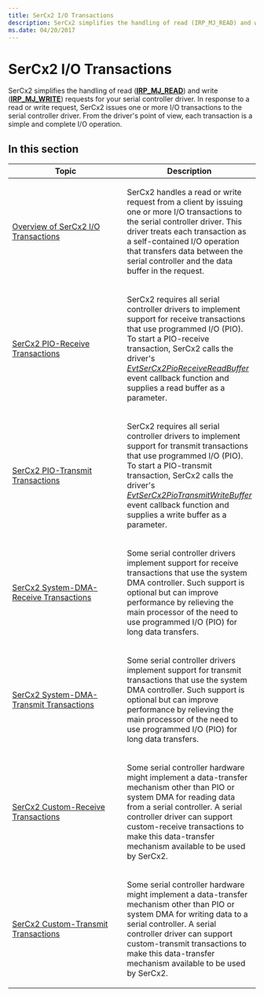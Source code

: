 ```yaml
---
title: SerCx2 I/O Transactions
description: SerCx2 simplifies the handling of read (IRP_MJ_READ) and write (IRP_MJ_WRITE) requests for your serial controller driver.
ms.date: 04/20/2017
---
```


# SerCx2 I/O Transactions

SerCx2 simplifies the handling of read ([**IRP\_MJ\_READ**](/previous-versions/ff546883(v=vs.85))) and write ([**IRP\_MJ\_WRITE**](/previous-versions/ff546904(v=vs.85))) requests for your serial controller driver. In response to a read or write request, SerCx2 issues one or more I/O transactions to the serial controller driver. From the driver's point of view, each transaction is a simple and complete I/O operation.

## In this section

<table>
<colgroup>
<col width="50%" />
<col width="50%" />
</colgroup>
<thead>
<tr class="header">
<th>Topic</th>
<th>Description</th>
</tr>
</thead>
<tbody>
<tr class="odd">
<td><p><a href="overview-of-sercx2-i-o-transactions.md" data-raw-source="[Overview of SerCx2 I/O Transactions](overview-of-sercx2-i-o-transactions.md)">Overview of SerCx2 I/O Transactions</a></p></td>
<td><p>SerCx2 handles a read or write request from a client by issuing one or more I/O transactions to the serial controller driver. This driver treats each transaction as a self-contained I/O operation that transfers data between the serial controller and the data buffer in the request.</p></td>
</tr>
<tr class="even">
<td><p><a href="sercx2-pio-receive-transactions.md" data-raw-source="[SerCx2 PIO-Receive Transactions](sercx2-pio-receive-transactions.md)">SerCx2 PIO-Receive Transactions</a></p></td>
<td><p>SerCx2 requires all serial controller drivers to implement support for receive transactions that use programmed I/O (PIO). To start a PIO-receive transaction, SerCx2 calls the driver's <a href="/windows-hardware/drivers/ddi/sercx/nc-sercx-evt_sercx2_pio_receive_read_buffer" data-raw-source="[&lt;em&gt;EvtSerCx2PioReceiveReadBuffer&lt;/em&gt;](/windows-hardware/drivers/ddi/sercx/nc-sercx-evt_sercx2_pio_receive_read_buffer)"><em>EvtSerCx2PioReceiveReadBuffer</em></a> event callback function and supplies a read buffer as a parameter.</p></td>
</tr>
<tr class="odd">
<td><p><a href="sercx2-pio-transmit-transactions.md" data-raw-source="[SerCx2 PIO-Transmit Transactions](sercx2-pio-transmit-transactions.md)">SerCx2 PIO-Transmit Transactions</a></p></td>
<td><p>SerCx2 requires all serial controller drivers to implement support for transmit transactions that use programmed I/O (PIO). To start a PIO-transmit transaction, SerCx2 calls the driver's <a href="/windows-hardware/drivers/ddi/sercx/nc-sercx-evt_sercx2_pio_transmit_write_buffer" data-raw-source="[&lt;em&gt;EvtSerCx2PioTransmitWriteBuffer&lt;/em&gt;](/windows-hardware/drivers/ddi/sercx/nc-sercx-evt_sercx2_pio_transmit_write_buffer)"><em>EvtSerCx2PioTransmitWriteBuffer</em></a> event callback function and supplies a write buffer as a parameter.</p></td>
</tr>
<tr class="even">
<td><p><a href="sercx2-system-dma-receive-transactions.md" data-raw-source="[SerCx2 System-DMA-Receive Transactions](sercx2-system-dma-receive-transactions.md)">SerCx2 System-DMA-Receive Transactions</a></p></td>
<td><p>Some serial controller drivers implement support for receive transactions that use the system DMA controller. Such support is optional but can improve performance by relieving the main processor of the need to use programmed I/O (PIO) for long data transfers.</p></td>
</tr>
<tr class="odd">
<td><p><a href="sercx2-system-dma-transmit-transactions.md" data-raw-source="[SerCx2 System-DMA-Transmit Transactions](sercx2-system-dma-transmit-transactions.md)">SerCx2 System-DMA-Transmit Transactions</a></p></td>
<td><p>Some serial controller drivers implement support for transmit transactions that use the system DMA controller. Such support is optional but can improve performance by relieving the main processor of the need to use programmed I/O (PIO) for long data transfers.</p></td>
</tr>
<tr class="even">
<td><p><a href="sercx2-custom-receive-transactions.md" data-raw-source="[SerCx2 Custom-Receive Transactions](sercx2-custom-receive-transactions.md)">SerCx2 Custom-Receive Transactions</a></p></td>
<td><p>Some serial controller hardware might implement a data-transfer mechanism other than PIO or system DMA for reading data from a serial controller. A serial controller driver can support custom-receive transactions to make this data-transfer mechanism available to be used by SerCx2.</p></td>
</tr>
<tr class="odd">
<td><p><a href="sercx2-custom-transmit-transactions.md" data-raw-source="[SerCx2 Custom-Transmit Transactions](sercx2-custom-transmit-transactions.md)">SerCx2 Custom-Transmit Transactions</a></p></td>
<td><p>Some serial controller hardware might implement a data-transfer mechanism other than PIO or system DMA for writing data to a serial controller. A serial controller driver can support custom-transmit transactions to make this data-transfer mechanism available to be used by SerCx2.</p></td>
</tr>
</tbody>
</table>
